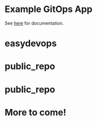 # Example GitOps App

See [here](https://github.com/ianmiell/gitops-example) for documentation.
# easydevops
# public_repo
# public_repo

# More to come!
